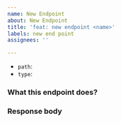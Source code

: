 ```yaml
---
name: New Endpoint
about: New Endpoint
title: 'feat: new endpoint <name>'
labels: new end point
assignees: ''

---
```


<!-- Make sure you fill all these fields -->
- `path`: <!--v1/users/...-->
- `type`: <!--GET, POST, DELETE, PUT..-->

### What this endpoint does?

<!-- 
Explain what actions this endpoint does.
If possible add response object.
 -->

### Response body

```
```
